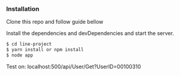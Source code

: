### Installation
Clone this repo and follow guide bellow

Install the dependencies and devDependencies and start the server.

```sh
$ cd line-project
$ yarn install or npm install
$ node app
```

Test on: localhost:500/api/User/Get?UserID=00100310
